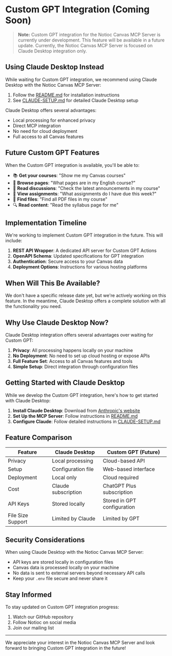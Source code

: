 # Custom GPT Integration (Coming Soon)

> **Note:** Custom GPT integration for the Notioc Canvas MCP Server is currently under development. This feature will be available in a future update. Currently, the Notioc Canvas MCP Server is focused on Claude Desktop integration only.

## Using Claude Desktop Instead

While waiting for Custom GPT integration, we recommend using Claude Desktop with the Notioc Canvas MCP Server:

1. Follow the [README.md](./README.md) for installation instructions
2. See [CLAUDE-SETUP.md](./CLAUDE-SETUP.md) for detailed Claude Desktop setup

Claude Desktop offers several advantages:

- Local processing for enhanced privacy
- Direct MCP integration
- No need for cloud deployment
- Full access to all Canvas features

## Future Custom GPT Features

When the Custom GPT integration is available, you'll be able to:

- 📚 **Get your courses**: "Show me my Canvas courses"
- 📄 **Browse pages**: "What pages are in my English course?"
- 💬 **Read discussions**: "Check the latest announcements in my course"
- 📝 **View assignments**: "What assignments do I have due this week?"
- 📁 **Find files**: "Find all PDF files in my course"
- 🔍 **Read content**: "Read the syllabus page for me"

## Implementation Timeline

We're working to implement Custom GPT integration in the future. This will include:

1. **REST API Wrapper**: A dedicated API server for Custom GPT Actions
2. **OpenAPI Schema**: Updated specifications for GPT integration
3. **Authentication**: Secure access to your Canvas data
4. **Deployment Options**: Instructions for various hosting platforms

## When Will This Be Available?

We don't have a specific release date yet, but we're actively working on this feature. In the meantime, Claude Desktop offers a complete solution with all the functionality you need.

## Why Use Claude Desktop Now?

Claude Desktop integration offers several advantages over waiting for Custom GPT:

1. **Privacy**: All processing happens locally on your machine
2. **No Deployment**: No need to set up cloud hosting or expose APIs
3. **Full Feature Set**: Access to all Canvas features and tools
4. **Simple Setup**: Direct integration through configuration files

## Getting Started with Claude Desktop

While we develop the Custom GPT integration, here's how to get started with Claude Desktop:

1. **Install Claude Desktop**: Download from [Anthropic's website](https://claude.ai/desktop)
2. **Set Up the MCP Server**: Follow instructions in [README.md](./README.md)
3. **Configure Claude**: Follow detailed instructions in [CLAUDE-SETUP.md](./CLAUDE-SETUP.md)

## Feature Comparison

| Feature           | Claude Desktop      | Custom GPT (Future)         |
| ----------------- | ------------------- | --------------------------- |
| Privacy           | Local processing    | Cloud-based API             |
| Setup             | Configuration file  | Web-based interface         |
| Deployment        | Local only          | Cloud required              |
| Cost              | Claude subscription | ChatGPT Plus subscription   |
| API Keys          | Stored locally      | Stored in GPT configuration |
| File Size Support | Limited by Claude   | Limited by GPT              |

## Security Considerations

When using Claude Desktop with the Notioc Canvas MCP Server:

- API keys are stored locally in configuration files
- Canvas data is processed locally on your machine
- No data is sent to external servers beyond necessary API calls
- Keep your `.env` file secure and never share it

## Stay Informed

To stay updated on Custom GPT integration progress:

1. Watch our GitHub repository
2. Follow Notioc on social media
3. Join our mailing list

---

We appreciate your interest in the Notioc Canvas MCP Server and look forward to bringing Custom GPT integration in the future!
